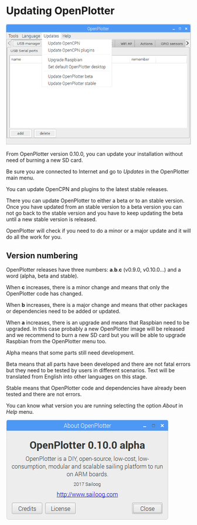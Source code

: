 # Updating OpenPlotter

![](updating.png)

From OpenPlotter version 0.10.0, you can update your installation without need of burning a new SD card.

Be sure you are connected to Internet and go to _Updates_ in the OpenPlotter main menu.

You can update OpenCPN and plugins to the latest stable releases.

There you can update OpenPlotter to either a beta or to an stable version. Once you have updated from an stable version to a beta version you can not go back to the stable version and you have to keep updating the beta until a new stable version is released.

OpenPlotter will check if you need to do a minor or a major update and it will do all the work for you.

## Version numbering

OpenPlotter releases have three numbers: **a**.**b**.**c** \(v0.9.0, v0.10.0...\) and a word \(alpha, beta and stable\).

When **c** increases, there is a minor change and means that only the OpenPlotter code has changed.

When **b** increases, there is a major change and means that other packages or dependencies need to be added or updated.

When **a** increases, there is an upgrade and means that Raspbian need to be upgraded. In this case probably a new OpenPlotter image will be released and we recommend to burn a new SD card but you will be able to upgrade Raspbian from the OpenPlotter menu too.

Alpha means that some parts still need development.

Beta means that all parts have been developed and there are not fatal errors but they need to be tested by users in different scenarios. Text will be translated from English into other languages on this stage.

Stable means that OpenPlotter code and dependencies have already been tested and there are not errors.

You can know what version you are running selecting the option _About_ in _Help_ menu.

![](about.png)



